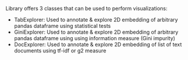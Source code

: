 Library offers 3 classes that can be used to perform visualizations:

- TabExplorer: Used to annotate & explore 2D embedding of arbitrary pandas dataframe using statistical tests
- GiniExplorer: Used to annotate & explore 2D embedding of arbitrary pandas dataframe using using information measure (Gini impurity)
- DocExplorer: Used to annotate & explore 2D embedding of list of text documents using tf-idf or g2 measure
